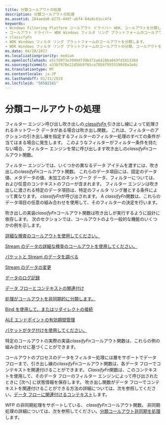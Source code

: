```yaml
---
title: 分類コールアウトの処理
description: 分類コールアウトの処理
ms.assetid: 284aeda0-8275-440f-abf4-84a0c61cc4f4
keywords:
- Windows Filtering Platform コールアウト ドライバー WDK、コールアウトを分類します。
- コールアウト ドライバー WDK Windows フィルタ リング プラットフォームのコールアウトを分類します。
- classifyFn
- WDK Windows フィルタ リング プラットフォームのコールアウトを分類します。
- WDK Windows フィルタ リング プラットフォームのコールアウトの分類、コールアウトを約分類する.
ms.date: 04/20/2017
ms.localizationpriority: medium
ms.openlocfilehash: e5c7d973e7099df39b372a64286a043fd191338d
ms.sourcegitcommit: a33b7978e22d5bb9f65ca7056f955319049a2e4c
ms.translationtype: MT
ms.contentlocale: ja-JP
ms.lasthandoff: 01/31/2019
ms.locfileid: "56582161"
---
```

# <a name="processing-classify-callouts"></a>分類コールアウトの処理


フィルター エンジン呼び出し吹き出しの[ *classifyFn* ](https://msdn.microsoft.com/library/windows/hardware/ff544890)引き出し線によって処理されるネットワーク データがある場合は吹き出し関数。 これは、フィルターのアクションの引き出し線を指定するフィルターのフィルター処理のすべての条件が当てはまる場合に発生します。 このようなフィルターがフィルター条件を持たない場合、フィルター エンジンを常に呼び出します吹き出しの*classifyFn*コールアウト関数。

フィルター エンジンでは、いくつかの異なるデータ アイテムを渡すには、吹き出しの*classifyFn*コールアウト関数。 これらのデータ項目には、固定のデータ値、メタデータの値、未加工のネットワーク データ、フィルターについては、および任意のコンテキストのフローが含まれます。 フィルター エンジンは吹き出しに渡される特定のデータ項目は、特定のフィルタ リング層とする条件によって異なります。 *classifyFn*が呼び出されます。 A *classifyFn*関数は、これらのデータ項目の任意の組み合わせを使用して、そのフィルターの決定を行います。

吹き出しの実装*classifyFn*コールアウト関数は吹き出しが実行するように設計に依存します。 次のセクションでは、コールアウトのより一般的な機能のいくつかの例を示します。

[詳細な検査のコールアウトを使用してください。](using-a-callout-for-deep-inspection.md)

[Stream のデータの詳細な検査のコールアウトを使用してください。](using-a-callout-for-deep-inspection-of-stream-data.md)

[パケットと Stream のデータを調べる](inspecting-packet-and-stream-data.md)

[Stream のデータの変更](modifying-stream-data.md)

[データのログ記録](data-logging.md)

[データ フローとコンテキストの関連付け](associating-context-with-a-data-flow.md)

[処理がコールアウトを非同期的に分類します。](processing-classify-callouts-asynchronously.md)

[Bind を使用して、またはリダイレクトの接続](using-bind-or-connect-redirection.md)

[ALE エンドポイントの有効期間管理](ale-endpoint-lifetime-management.md)

[パケットがタグ付けを使用してください。](using-packet-tagging.md)

特定のコールアウトの実際の実装*classifyFn*コールアウト関数は、これらの例の組み合わせに基づくことができます。

コールアウトのプロセスのデータをフィルター処理には層をサポートでデータ フローまで、引き出し線の*classifyFn*コールアウト関数は、各データ フローでコンテキストを関連付けることができます。 *ClassifyFn*関数は、このコンテキストを使用して、そのデータ フローのフィルター エンジンによって呼び出されたときに [次へ] に状態情報を保存します。 吹き出し関数がデータ フローでコンテキストを関連付けることができる方法の詳細については、次を参照してください。[データ フローに関連付けるコンテキスト](associating-context-with-a-data-flow.md)します。

WFP の非同期処理をサポートしている、 *classifyFn*コールアウト関数。 非同期処理の詳細については、次を参照してください。[分類コールアウト非同期を処理](processing-classify-callouts-asynchronously.md)します。

 

 





